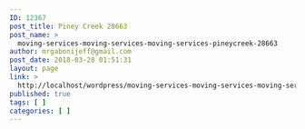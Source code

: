 ```yaml
---
ID: 12367
post_title: Piney Creek 28663
post_name: >
  moving-services-moving-services-moving-services-pineycreek-28663
author: mrgabonijeff@gmail.com
post_date: 2018-03-28 01:51:31
layout: page
link: >
  http://localhost/wordpress/moving-services-moving-services-moving-services-pineycreek-28663/
published: true
tags: [ ]
categories: [ ]
---
```

